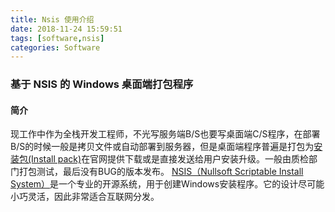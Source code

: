 ```yaml
---
title: Nsis 使用介绍
date: 2018-11-24 15:59:51
tags: [software,nsis]
categories: Software
---
```

### 基于 NSIS 的 Windows 桌面端打包程序
<!-- more -->
#### 简介
现工作中作为全栈开发工程师，不光写服务端B/S也要写桌面端C/S程序，在部署B/S的时候一般是拷贝文件或自动部署到服务器，但是桌面端程序普遍是打包为[安装包(Install pack)](https://baike.baidu.com/item/%E5%AE%89%E8%A3%85%E5%8C%85/7693150?fr=aladdin)在官网提供下载或是直接发送给用户安装升级。一般由质检部门打包测试，最后没有BUG的版本发布。
[NSIS（Nullsoft Scriptable Install System）](https://nsis.sourceforge.io/Main_Page)是一个专业的开源系统，用于创建Windows安装程序。它的设计尽可能小巧灵活，因此非常适合互联网分发。
